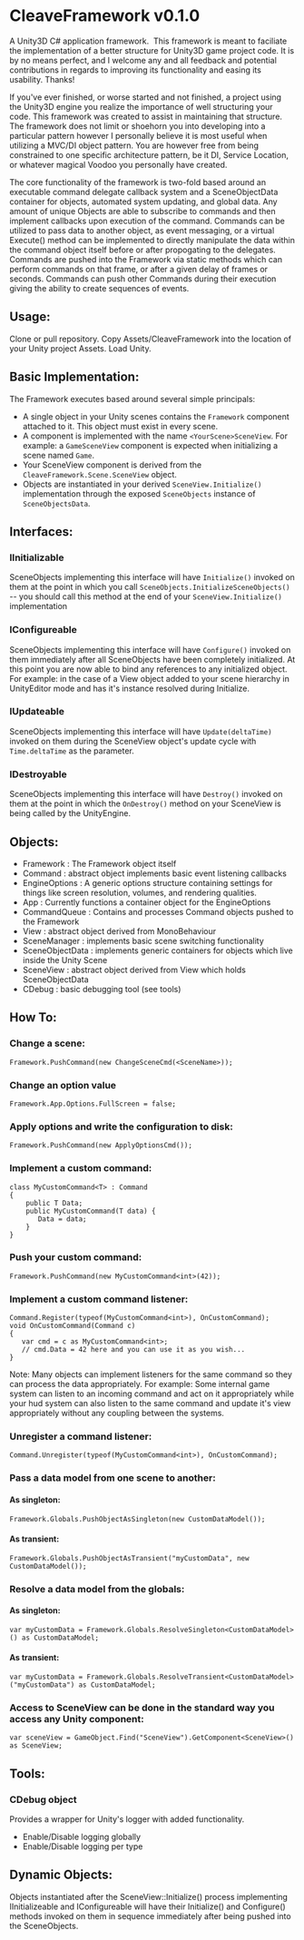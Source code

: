 ﻿# CleaveFramework v0.1.0 

A Unity3D C# application framework.
﻿
This framework is meant to faciliate the implementation of a better structure for Unity3D game project code.  It is by no means perfect, and I welcome any and all feedback and potential contributions in regards to improving its functionality and easing its usability.  Thanks!

If you've ever finished, or worse started and not finished, a project using the Unity3D engine you realize the importance of well structuring your code.  This framework was created to assist in maintaining that structure.  The framework does not limit or shoehorn you into developing into a particular pattern however I personally believe it is most useful when utilizing a MVC/DI object pattern.  You are however free from being constrained to one specific architecture pattern, be it DI, Service Location, or whatever magical Voodoo you personally have created.

The core functionality of the framework is two-fold based around an executable command delegate callback system and a SceneObjectData container for objects, automated system updating, and global data.  Any amount of unique Objects are able to subscribe to commands and then implement callbacks upon execution of the command.  Commands can be utilized to pass data to another object, as event messaging, or a virtual Execute() method can be implemented to  directly manipulate the data within the command object itself before or after propogating to the delegates.  Commands are pushed into the Framework via static methods which can perform commands on that frame, or after a given delay of frames or seconds.  Commands can push other Commands during their execution giving the ability to create sequences of events.

## Usage:

Clone or pull repository.  Copy Assets/CleaveFramework into the location of your Unity project Assets.  Load Unity.


## Basic Implementation:

The Framework executes based around several simple principals:

 - A single object in your Unity scenes contains the `Framework` component attached to it.  This object must exist in every scene.
 - A component is implemented with the name `<YourScene>SceneView`.  For example: a `GameSceneView` component is expected when initializing a scene named `Game`.
 - Your SceneView component is derived from the `CleaveFramework.Scene.SceneView` object.
 - Objects are instantiated in your derived `SceneView.Initialize()` implementation through the exposed `SceneObjects` instance of `SceneObjectsData`.
 
## Interfaces:

### IInitializable 

SceneObjects implementing this interface will have `Initialize()` invoked on them at the point in which you call `SceneObjects.InitializeSceneObjects()` -- you should call this method at the end of your `SceneView.Initialize()` implementation

### IConfigureable 

SceneObjects implementing this interface will have `Configure()` invoked on them immediately after all SceneObjects have been completely initialized.  At this point you are now able to bind any references to any initialized object.  For example: in the case of a View object added to your scene hierarchy in UnityEditor mode and has it's instance resolved during Initialize.

### IUpdateable 

SceneObjects implementing this interface will have `Update(deltaTime)` invoked on them during the SceneView object's update cycle with `Time.deltaTime` as the parameter.


### IDestroyable

SceneObjects implementing this interface will have `Destroy()` invoked on them at the point in which the `OnDestroy()` method on your SceneView is being called by the UnityEngine.
 
## Objects:

 - Framework : The Framework object itself
 - Command : abstract object implements basic event listening callbacks
 - EngineOptions : A generic options structure containing settings for things like screen resolution, volumes, and rendering qualities.
 - App : Currently functions a container object for the EngineOptions
 - CommandQueue : Contains and processes Command objects pushed to the Framework
 - View : abstract object derived from MonoBehaviour
 - SceneManager : implements basic scene switching functionality
 - SceneObjectData : implements generic containers for objects which live inside the Unity Scene
 - SceneView : abstract object derived from View which holds SceneObjectData
 - CDebug : basic debugging tool (see tools)
 
## How To:

### Change a scene:
```
Framework.PushCommand(new ChangeSceneCmd(<SceneName>));
```
### Change an option value
```
Framework.App.Options.FullScreen = false;
```
### Apply options and write the configuration to disk:
```
Framework.PushCommand(new ApplyOptionsCmd());
```
### Implement a custom command:
```
class MyCustomCommand<T> : Command
{
    public T Data;
    public MyCustomCommand(T data) {
       Data = data;
    }
}
```
### Push your custom command:
```
Framework.PushCommand(new MyCustomCommand<int>(42));
```
### Implement a custom command listener:
```
Command.Register(typeof(MyCustomCommand<int>), OnCustomCommand);
void OnCustomCommand(Command c)
{
   var cmd = c as MyCustomCommand<int>;
   // cmd.Data = 42 here and you can use it as you wish...
}
```
Note: Many objects can implement listeners for the same command so they can process the data appropriately.  For example: Some internal game system can listen to an incoming command and act on it appropriately while your hud system can also listen to the same command and update it's view appropriately without any coupling between the systems.

### Unregister a command listener:
```
Command.Unregister(typeof(MyCustomCommand<int>), OnCustomCommand);
``` 
### Pass a data model from one scene to another:
#### As singleton:
```
Framework.Globals.PushObjectAsSingleton(new CustomDataModel());
```
#### As transient:
```
Framework.Globals.PushObjectAsTransient("myCustomData", new CustomDataModel());
```
### Resolve a data model from the globals:
#### As singleton:
```
var myCustomData = Framework.Globals.ResolveSingleton<CustomDataModel>() as CustomDataModel;
``` 
#### As transient:
```
var myCustomData = Framework.Globals.ResolveTransient<CustomDataModel>("myCustomData") as CustomDataModel;
```
### Access to SceneView can be done in the standard way you access any Unity component:
```
var sceneView = GameObject.Find("SceneView").GetComponent<SceneView>() as SceneView;
```
 
## Tools:

### CDebug object 
Provides a wrapper for Unity's logger with added functionality. 
 - Enable/Disable logging globally
 - Enable/Disable logging per type
  
## Dynamic Objects:
 
Objects instantiated after the SceneView::Initialize() process implementing IInitializeable and IConfigureable will have their Initialize() and Configure() methods invoked on them in sequence immediately after being pushed into the SceneObjects.
